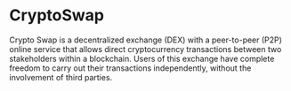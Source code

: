 # CryptoSwap
Crypto Swap is a decentralized exchange (DEX) with a peer-to-peer (P2P) online service that allows direct cryptocurrency transactions between two stakeholders within a blockchain. Users of this exchange have complete freedom to carry out their transactions independently, without the involvement of third parties.

